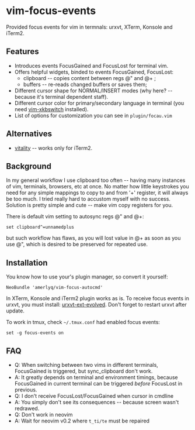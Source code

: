 vim-focus-events
==============
Provided focus events for vim in termnals: urxvt, XTerm, Konsole and iTerm2.

Features
--------
* Introduces events FocusGained and FocusLost for terminal vim.
* Offers helpful widgets, binded to events FocusGained, FocusLost:
    - clipboard -- copies content between regs @" and @+ ;
    - buffers -- re-reads changed buffers or saves them;
* Different cursor shape for NORMAL/INSERT modes (why here? -- because it's
        terminal dependent staff).
* Different cursor color for primary/secondary language in terminal (you need
        [vim-xkbswitch](https://github.com/lyokha/vim-xkbswitch) installed).
* List of options for customization you can see in ```plugin/focau.vim```


Alternatives
------------
* [vitality](https://github.com/sjl/vitality.vim) -- works only for iTerm2.


Background
----------
In my general workflow I use clipboard too often -- having many instances of
vim, terminals, browsers, etc at once. No matter how little keystrokes you
need for any simple mappings to copy to and from '+' register, it will always
be too much. I tried really hard to accustom myself with no success. Solution
is pretty simple and cute -- make vim copy registers for you.

There is default vim setting to autosync regs @" and @+:
```vim
set clipboard^=unnamedplus
```
but such workflow has flaws, as you will lost value in @+ as soon as you use
@", which is desired to be preserved for repeated use.


Installation
------------
You know how to use your's plugin manager, so convert it yourself:
```
NeoBundle 'amerlyq/vim-focus-autocmd'
```
In XTerm, Konsole and iTerm2 plugin works as is.
To receive focus events in urxvt, you must install:
[urxvt-ext-evolved](https://github.com/amerlyq/urxvt-ext-evolved).
Don't forget to restart urxvt after update.

To work in tmux, check ```~/.tmux.conf``` had enabled focus events:
```
set -g focus-events on
```

FAQ
---------------
* Q: When switching between two vims in different terminals, FocusGained is
triggered, but sync_clipboard don't work.
* A: It greatly depends on terminal and environment timings, because
FocusGained in current terminal can be triggered *before* FocusLost in
previous.
* Q: I don't receive FocusLost/FocusGained when cursor in cmdline
* A: You simply don't see its consequences -- because screen wasn't redrawed.
* Q: Don't work in neovim
* A: Wait for neovim v0.2 where ```t_ti/te``` must be repaired

